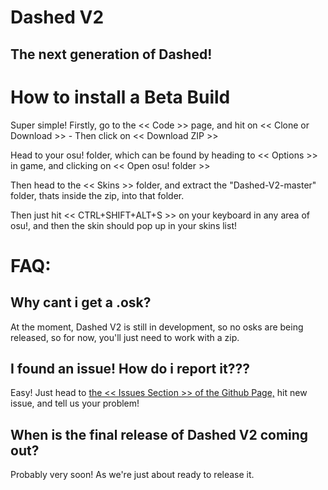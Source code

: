 # Dashed V2
## The next generation of Dashed!

## 

# How to install a Beta Build

Super simple! Firstly, go to the << Code >> page, and hit on << Clone or Download >> - Then click on << Download ZIP >>

Head to your osu! folder, which can be found by heading to << Options >> in game, and clicking on << Open osu! folder >>

Then head to the << Skins >> folder, and extract the "Dashed-V2-master" folder, thats inside the zip, into that folder.

Then just hit << CTRL+SHIFT+ALT+S >> on your keyboard in any area of osu!, and then the skin should pop up in your skins list!



# FAQ:

## Why cant i get a .osk?
At the moment, Dashed V2 is still in development, so no osks are being released, so for now, you'll just need to work with a zip.

## I found an issue! How do i report it???
Easy! Just head to [the << Issues Section >> of the Github Page,](https://github.com/eclipsedteam/Dashed-V2/issues) hit new issue, and tell us your problem! 

## When is the final release of Dashed V2 coming out?
Probably very soon! As we're just about ready to release it.
